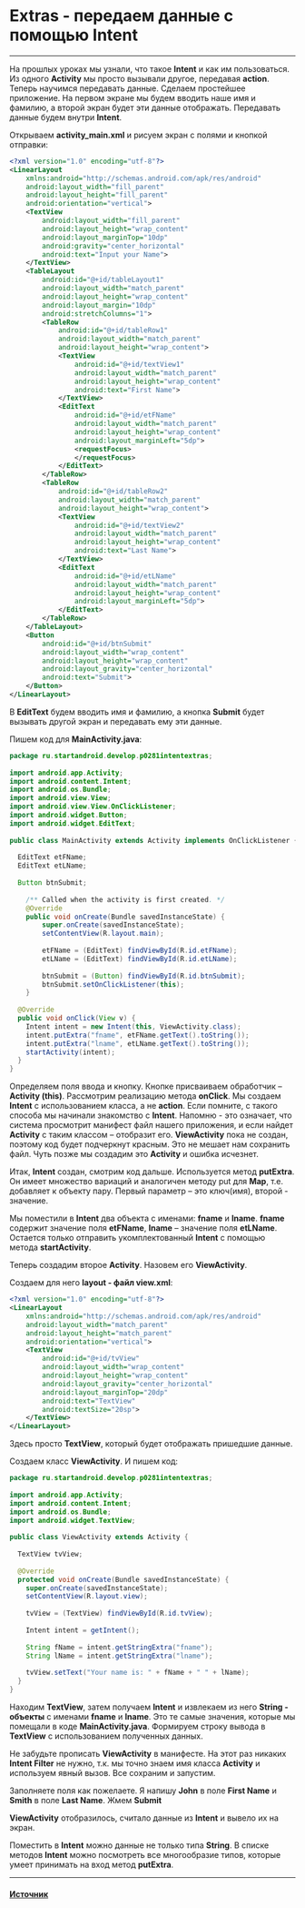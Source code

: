# Extras - передаем данные с помощью Intent

---

На прошлых уроках мы узнали, что такое __Intent__ и как им пользоваться. Из одного __Activity__ мы просто вызывали другое, передавая __action__. Теперь научимся передавать данные. Сделаем простейшее приложение. На первом экране мы будем вводить наше имя и фамилию, а второй экран будет эти данные отображать. Передавать данные будем внутри __Intent__.

Открываем __activity_main.xml__ и рисуем экран с полями и кнопкой отправки:

```xml
<?xml version="1.0" encoding="utf-8"?>
<LinearLayout
    xmlns:android="http://schemas.android.com/apk/res/android"
    android:layout_width="fill_parent"
    android:layout_height="fill_parent"
    android:orientation="vertical">
    <TextView
        android:layout_width="fill_parent"
        android:layout_height="wrap_content"
        android:layout_marginTop="10dp"
        android:gravity="center_horizontal"
        android:text="Input your Name">
    </TextView>
    <TableLayout
        android:id="@+id/tableLayout1"
        android:layout_width="match_parent"
        android:layout_height="wrap_content"
        android:layout_margin="10dp"
        android:stretchColumns="1">
        <TableRow
            android:id="@+id/tableRow1"
            android:layout_width="match_parent"
            android:layout_height="wrap_content">
            <TextView
                android:id="@+id/textView1"
                android:layout_width="match_parent"
                android:layout_height="wrap_content"
                android:text="First Name">
            </TextView>
            <EditText
                android:id="@+id/etFName"
                android:layout_width="match_parent"
                android:layout_height="wrap_content"
                android:layout_marginLeft="5dp">
                <requestFocus>
                </requestFocus>
            </EditText>
        </TableRow>
        <TableRow
            android:id="@+id/tableRow2"
            android:layout_width="match_parent"
            android:layout_height="wrap_content">
            <TextView
                android:id="@+id/textView2"
                android:layout_width="match_parent"
                android:layout_height="wrap_content"
                android:text="Last Name">
            </TextView>
            <EditText
                android:id="@+id/etLName"
                android:layout_width="match_parent"
                android:layout_height="wrap_content"
                android:layout_marginLeft="5dp">
            </EditText>
        </TableRow>
    </TableLayout>
    <Button
        android:id="@+id/btnSubmit"
        android:layout_width="wrap_content"
        android:layout_height="wrap_content"
        android:layout_gravity="center_horizontal"
        android:text="Submit">
    </Button>
</LinearLayout>
```

В __EditText__ будем вводить имя и фамилию, а кнопка __Submit__ будет вызывать другой экран и передавать ему эти данные.

Пишем код для __MainActivity.java__:

```Java
package ru.startandroid.develop.p0281intentextras;
 
import android.app.Activity;
import android.content.Intent;
import android.os.Bundle;
import android.view.View;
import android.view.View.OnClickListener;
import android.widget.Button;
import android.widget.EditText;
 
public class MainActivity extends Activity implements OnClickListener {
   
  EditText etFName;
  EditText etLName;
   
  Button btnSubmit;
   
    /** Called when the activity is first created. */
    @Override
    public void onCreate(Bundle savedInstanceState) {
        super.onCreate(savedInstanceState);
        setContentView(R.layout.main);
         
        etFName = (EditText) findViewById(R.id.etFName);
        etLName = (EditText) findViewById(R.id.etLName);
         
        btnSubmit = (Button) findViewById(R.id.btnSubmit);
        btnSubmit.setOnClickListener(this);
    }
 
  @Override
  public void onClick(View v) {
    Intent intent = new Intent(this, ViewActivity.class); 
    intent.putExtra("fname", etFName.getText().toString());
    intent.putExtra("lname", etLName.getText().toString());
    startActivity(intent);
  } 
}
```

Определяем поля ввода и кнопку. Кнопке присваиваем обработчик – __Activity (this)__. Рассмотрим реализацию метода __onClick__. Мы создаем __Intent__ с использованием класса, а не __action__. Если помните, с такого способа мы начинали знакомство с __Intent__. Напомню - это означает, что система просмотрит манифест файл нашего приложения, и если найдет __Activity__ с таким классом – отобразит его. __ViewActivity__ пока не создан, поэтому код будет подчеркнут красным. Это не мешает нам сохранить файл. Чуть позже мы создадим это __Activity__ и ошибка исчезнет.

Итак, __Intent__ создан, смотрим код дальше. Используется метод __putExtra__. Он имеет множество вариаций и аналогичен методу put для __Map__, т.е. добавляет к объекту пару. Первый параметр – это ключ(имя), второй - значение.

Мы поместили в __Intent__ два объекта с именами: __fname__ и __lname__. __fname__ содержит значение поля __etFName__, __lname__ – значение поля __etLName__. Остается только отправить укомплектованный __Intent__ с помощью метода __startActivity__.

Теперь создадим второе __Activity__. Назовем его __ViewActivity__.

Создаем для него __layout - файл view.xml__:

```xml
<?xml version="1.0" encoding="utf-8"?>
<LinearLayout
    xmlns:android="http://schemas.android.com/apk/res/android"
    android:layout_width="match_parent"
    android:layout_height="match_parent"
    android:orientation="vertical">
    <TextView
        android:id="@+id/tvView"
        android:layout_width="wrap_content"
        android:layout_height="wrap_content"
        android:layout_gravity="center_horizontal"
        android:layout_marginTop="20dp"
        android:text="TextView"
        android:textSize="20sp">
    </TextView>
</LinearLayout>
```

Здесь просто __TextView__, который будет отображать пришедшие данные.

Создаем класс __ViewActivity__. И пишем код:

```Java
package ru.startandroid.develop.p0281intentextras;
 
import android.app.Activity;
import android.content.Intent;
import android.os.Bundle;
import android.widget.TextView;
 
public class ViewActivity extends Activity {
   
  TextView tvView;
   
  @Override
  protected void onCreate(Bundle savedInstanceState) {
    super.onCreate(savedInstanceState);
    setContentView(R.layout.view);
     
    tvView = (TextView) findViewById(R.id.tvView);
     
    Intent intent = getIntent();
     
    String fName = intent.getStringExtra("fname");
    String lName = intent.getStringExtra("lname");
     
    tvView.setText("Your name is: " + fName + " " + lName);
  }
}
```

Находим __TextView__, затем получаем __Intent__ и извлекаем из него __String - объекты__ с именами __fname__ и __lname__. Это те самые значения, которые мы помещали в коде __MainActivity.java__. Формируем строку вывода в __TextView__ с использованием полученных данных.

Не забудьте прописать __ViewActivity__ в манифесте. На этот раз никаких __Intent Filter__ не нужно, т.к. мы точно знаем имя класса __Activity__ и используем явный вызов.
Все сохраним и запустим.

Заполняете поля как пожелаете. Я напишу __John__ в поле __First Name__ и __Smith__ в поле __Last Name__. Жмем __Submit__

__ViewActivity__ отобразилось, считало данные из __Intent__ и вывело их на экран.

Поместить в __Intent__ можно данные не только типа __String__. В списке методов __Intent__ можно посмотреть все многообразие типов, которые умеет принимать на вход метод __putExtra__.

---

#### [Источник](https://startandroid.ru/ru/uroki/vse-uroki-spiskom/67-urok-28-extras-peredaem-dannye-s-pomoschju-intent.html)